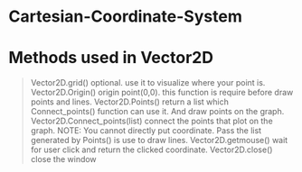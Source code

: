 # Cartesian-Coordinate-System

# Methods used in Vector2D
> Vector2D.grid()		optional. use it to visualize where your point is. 
> Vector2D.Origin()		origin point(0,0). this function is require before draw points and lines. 
> Vector2D.Points()		return a list which Connect_points() function can use it. And draw points on the graph. 
> Vector2D.Connect_points(list)		connect the points that plot on the graph. NOTE: You cannot directly put coordinate. Pass the list generated by Points() is use to draw lines. 
> Vector2D.getmouse()	wait for user click and return the clicked coordinate. 
> Vector2D.close()		close the window 
